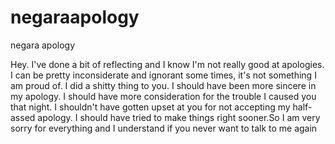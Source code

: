 # negaraapology
negara apology

Hey. I've done a bit of reflecting and I know I'm not really good at apologies. I can be pretty inconsiderate and ignorant some times, it's not something I am proud of. I did a shitty thing to you. I should have been more sincere in my apology. I should have more consideration for the trouble I caused you that night. I shouldn't have gotten upset at you for not accepting my half-assed apology. I should have tried to make things right sooner.So I am very sorry for everything and I understand if you never want to talk to me again

